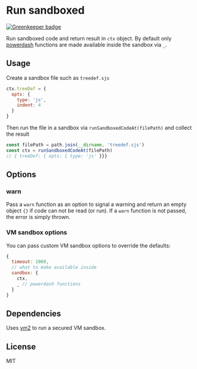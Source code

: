 # Run sandboxed

[![Greenkeeper badge](https://badges.greenkeeper.io/kristianmandrup/run-sandboxed.svg)](https://greenkeeper.io/)

 Run sandboxed code and return result in `ctx` object. By default only [powerdash](https://www.npmjs.com/package/powerdash) functions are made available inside the sandbox via `_`.

## Usage

Create a sandbox file such as `treedef.sjs`

```js
ctx.treeDef = {
  opts: {
    type: 'js',
    indent: 4
  }
}
```

Then run the file in a sandbox via `runSandboxedCodeAt(filePath)` and collect the result

```js
const filePath = path.join(__dirname, 'treedef.sjs')
const ctx = runSandboxedCodeAt(filePath)
// { treeDef: { opts: { type: 'js' }}}
```

## Options

### warn

Pass a `warn` function as an option to signal a warning and return an empty object `{}` if code can not be read (or run). If a `warn` function is not passed, the error is simply thrown.

### VM sandbox options

You can pass custom VM sandbox options to override the defaults:

```js
{
  timeout: 1000,
  // what to make available inside
  sandbox: {
    ctx,
    _ // powerdash functions
  }
}
```

## Dependencies

Uses [vm2](https://www.npmjs.com/package/vm2) to run a secured VM sandbox.

## License

MIT